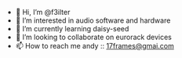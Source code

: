 - 👋 Hi, I’m @f3ilter
- 👀 I’m interested in audio software and hardware
- 🌱 I’m currently learning daisy-seed 
- 💞️ I’m looking to collaborate on eurorack devices
- 📫 How to reach me  andy :: 17frames@gmai.com

<!---
f3ilter/f3ilter is a ✨ special ✨ repository because its `README.md` (this file) appears on your GitHub profile.
You can click the Preview link to take a look at your changes.
--->
